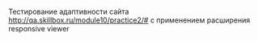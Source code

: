Тестирование адаптивности сайта http://qa.skillbox.ru/module10/practice2/#  с применением расширения responsive viewer

